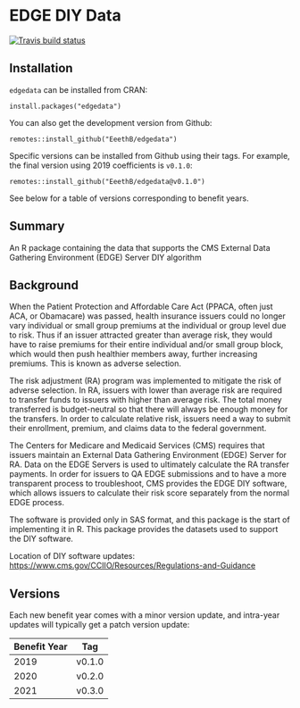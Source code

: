 # EDGE DIY Data

<!-- badges: start -->
[![Travis build status](https://travis-ci.org/EeethB/edgedata.svg?branch=main)](https://travis-ci.org/EeethB/edgedata)
<!-- badges: end -->

## Installation

`edgedata` can be installed from CRAN:

```
install.packages("edgedata")
```

You can also get the development version from Github:

```
remotes::install_github("EeethB/edgedata")
```

Specific versions can be installed from Github using their tags. For example, the final version using 2019 coefficients is `v0.1.0`:

```
remotes::install_github("EeethB/edgedata@v0.1.0")
```

See below for a table of versions corresponding to benefit years.

## Summary

An R package containing the data that supports the CMS External Data Gathering Environment (EDGE) Server DIY algorithm

## Background

When the Patient Protection and Affordable Care Act (PPACA, often just ACA, or Obamacare) was passed, health insurance issuers could no longer vary individual or small group premiums at the individual or group level due to risk. Thus if an issuer attracted greater than average risk, they would have to raise premiums for their entire individual and/or small group block, which would then push healthier members away, further increasing premiums. This is known as adverse selection.

The risk adjustment (RA) program was implemented to mitigate the risk of adverse selection. In RA, issuers with lower than average risk are required to transfer funds to issuers with higher than average risk. The total money transferred is budget-neutral so that there will always be enough money for the transfers. In order to calculate relative risk, issuers need a way to submit their enrollment, premium, and claims data to the federal government.

The Centers for Medicare and Medicaid Services (CMS) requires that issuers maintain an External Data Gathering Environment (EDGE) Server for RA. Data on the EDGE Servers is used to ultimately calculate the RA transfer payments. In order for issuers to QA EDGE submissions and to have a more transparent process to troubleshoot, CMS provides the EDGE DIY software, which allows issuers to calculate their risk score separately from the normal EDGE process.

The software is provided only in SAS format, and this package is the start of implementing it in R. This package provides the datasets used to support the DIY software.

Location of DIY software updates: https://www.cms.gov/CCIIO/Resources/Regulations-and-Guidance

## Versions

Each new benefit year comes with a minor version update, and intra-year updates will typically get a patch version update:

| Benefit Year | Tag    |
| ------------ | ------ |
| 2019         | v0.1.0 |
| 2020         | v0.2.0 |
| 2021         | v0.3.0 |

